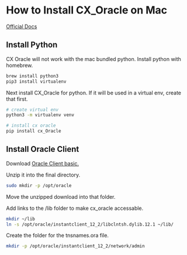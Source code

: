 # How to Install CX_Oracle on Mac

[Official Docs](https://cx-oracle.readthedocs.io/en/latest/installation.html#install-using-github)

## Install Python
CX Oracle will not work with the mac bundled python. Install python with homebrew.

```sh
brew install python3
pip3 install virtualenv
```

Next install CX_Oracle for python. If it will be used in a virtual env, create that first.

```sh
# create virtual env
python3 -m virtualenv venv

# install cx oracle
pip install cx_Oracle
```

## Install Oracle Client

Download [Oracle Client basic.](http://www.oracle.com/technetwork/topics/intel-macsoft-096467.html)

Unzip it into the final directory.

```sh
sudo mkdir -p /opt/oracle
```

Move the unzipped download into that folder.

Add links to the /lib folder to make cx_oracle accessable.

```sh
mkdir ~/lib
ln -s /opt/oracle/instantclient_12_2/libclntsh.dylib.12.1 ~/lib/
```

Create the folder for the tnsnames.ora file.

```sh
mkdir -p /opt/oracle/instantclient_12_2/network/admin
```

